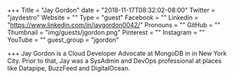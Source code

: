 +++
Title = "Jay Gordon"
date = "2018-11-17T08:32:02-08:00"
Twitter = "jaydestro"
Website = ""
Type = "guest"
Facebook = ""
Linkedin = "https://www.linkedin.com/in/jaygordon0042/"
Pronouns = ""
GitHub = ""
Thumbnail = "img/guests/jgordon.png"
Pinterest = ""
Instagram = ""
YouTube = ""
guest_group = "jgordon"

+++
Jay Gordon is a Cloud Developer Advocate at MongoDB in in New York City.  Prior to that, Jay was a SysAdmin and DevOps professional at places like Datapipe, BuzzFeed and DigitalOcean.
